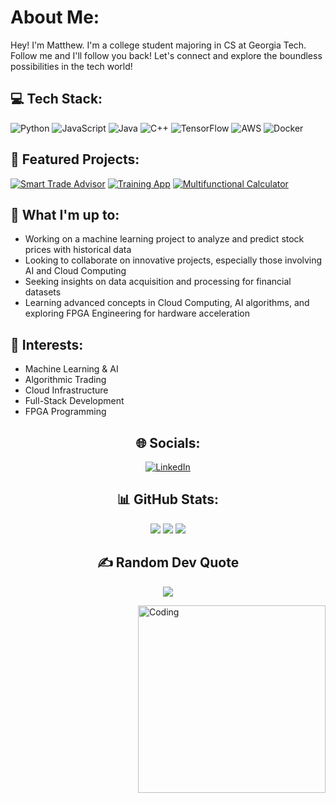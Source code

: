 # About Me:

Hey! I'm Matthew. I'm a college student majoring in CS at Georgia Tech. Follow me and I'll follow you back! Let's connect and explore the boundless possibilities in the tech world!

## 💻 Tech Stack:
![Python](https://img.shields.io/badge/python-3670A0?style=for-the-badge&logo=python&logoColor=ffdd54)
![JavaScript](https://img.shields.io/badge/javascript-%23323330.svg?style=for-the-badge&logo=javascript&logoColor=%23F7DF1E)
![Java](https://img.shields.io/badge/java-%23ED8B00.svg?style=for-the-badge&logo=openjdk&logoColor=white)
![C++](https://img.shields.io/badge/c++-%2300599C.svg?style=for-the-badge&logo=c%2B%2B&logoColor=white)
![TensorFlow](https://img.shields.io/badge/TensorFlow-%23FF6F00.svg?style=for-the-badge&logo=TensorFlow&logoColor=white)
![AWS](https://img.shields.io/badge/AWS-%23FF9900.svg?style=for-the-badge&logo=amazon-aws&logoColor=white)
![Docker](https://img.shields.io/badge/docker-%230db7ed.svg?style=for-the-badge&logo=docker&logoColor=white)

## 🚀 Featured Projects:
[![Smart Trade Advisor](https://img.shields.io/badge/Smart_Trade_Advisor-Algorithmic_trading_recommendation_system-blue?style=for-the-badge)](https://github.com/mattdworkin/smart-trade-advisor)
[![Training App](https://img.shields.io/badge/Training_App-Fitness_application-green?style=for-the-badge)](https://github.com/mattdworkin/training-app)
[![Multifunctional Calculator](https://img.shields.io/badge/Multifunctional_Calculator-Advanced_calculation_tool-orange?style=for-the-badge)](https://github.com/mattdworkin/multifunctional-calculator)

## 🔭 What I'm up to:
- Working on a machine learning project to analyze and predict stock prices with historical data
- Looking to collaborate on innovative projects, especially those involving AI and Cloud Computing
- Seeking insights on data acquisition and processing for financial datasets
- Learning advanced concepts in Cloud Computing, AI algorithms, and exploring FPGA Engineering for hardware acceleration

## 🧠 Interests:
- Machine Learning & AI
- Algorithmic Trading
- Cloud Infrastructure
- Full-Stack Development
- FPGA Programming

<div align="center">

## 🌐 Socials:
[![LinkedIn](https://img.shields.io/badge/LinkedIn-%230077B5.svg?logo=linkedin&logoColor=white)](https://linkedin.com/in/Matthew-Dworkin)

## 📊 GitHub Stats:
![](https://github-readme-stats.vercel.app/api?username=mattdworkin&theme=nightowl&hide_border=false&include_all_commits=false&count_private=false)
![](https://github-readme-streak-stats.herokuapp.com/?user=mattdworkin&theme=nightowl&hide_border=false)
![](https://github-readme-stats.vercel.app/api/top-langs/?username=mattdworkin&theme=nightowl&hide_border=false&include_all_commits=false&count_private=false&layout=compact)

## ✍️ Random Dev Quote
![](https://quotes-github-readme.vercel.app/api?type=horizontal&theme=radical)

</div>

<img align="right" alt="Coding" width="300" src="https://i.gifer.com/3AyY.gif">
